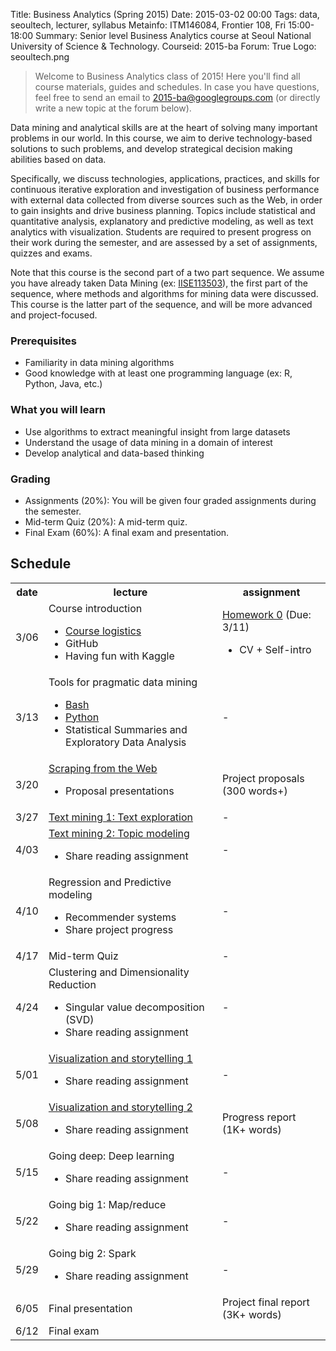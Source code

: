 Title: Business Analytics (Spring 2015)
Date: 2015-03-02 00:00
Tags: data, seoultech, lecturer, syllabus
Metainfo: ITM146084, Frontier 108, Fri 15:00-18:00
Summary: Senior level Business Analytics course at Seoul National University of Science & Technology.
Courseid: 2015-ba
Forum: True
Logo: seoultech.png

> Welcome to Business Analytics class of 2015!
> Here you'll find all course materials, guides and schedules.
> In case you have questions, feel free to send an email to [2015-ba@googlegroups.com](mailto:2015-ba@googlegroups.com) (or directly write a new topic at the forum below).

Data mining and analytical skills are at the heart of solving many important problems in our world.
In this course, we aim to derive technology-based solutions to such problems, and develop strategical decision making abilities based on data.

Specifically, we discuss technologies, applications, practices, and skills for continuous iterative exploration and investigation of business performance with external data collected from diverse sources such as the Web, in order to gain insights and drive business planning.
Topics include statistical and quantitative analysis, explanatory and predictive modeling, as well as text analytics with visualization.
Students are required to present progress on their work during the semester, and are assessed by a set of assignments, quizzes and exams.

Note that this course is the second part of a two part sequence.
We assume you have already taken
Data Mining (ex: [IISE113503]({filename}/2015-dm/index.md)),
the first part of the sequence, where methods and algorithms for mining data were discussed.
This course is the latter part of the sequence, and will be more advanced and project-focused.

### Prerequisites
- Familiarity in data mining algorithms
- Good knowledge with at least one programming language (ex: R, Python, Java, etc.)

### What you will learn
- Use algorithms to extract meaningful insight from large datasets
- Understand the usage of data mining in a domain of interest
- Develop analytical and data-based thinking

### Grading
- Assignments (20%): You will be given four graded assignments during the semester.
- Mid-term Quiz (20%): A mid-term quiz.
- Final Exam (60%): A final exam and presentation.

## Schedule
<table id="schedule" class="table table-hover table-bordered">
<tr><th>date</th><th>lecture</th><th>assignment</th></tr>
<tr><td>3/06</td><td>Course introduction<ul><li><a href="course-logistics.html">Course logistics</a><li>GitHub<li>Having fun with Kaggle</ul></td><td><a href='http://goo.gl/forms/fE7ZIeL8VK'>Homework 0</a> (Due: 3/11)<ul><li>CV + Self-intro</ul></td></tr>
<tr><td>3/13</td><td>Tools for pragmatic data mining<ul><li><a href="bash.html">Bash</a><li><a href="../tips/introduction-to-python.html">Python</a><li>Statistical Summaries and Exploratory Data Analysis</ul></td><td>-</td></tr>
<tr><td>3/20</td><td><a href="crawling.html">Scraping from the Web</a><ul><li>Proposal presentations</ul></td><td>Project proposals (300 words+)</td></tr>
<tr><td>3/27</td><td><a href="text-mining.html">Text mining 1: Text exploration</a></td><td>-</td></tr>
<tr><td>4/03</td><td><a href="text-mining.html#topic-modeling">Text mining 2: Topic modeling</a><ul><li>Share reading assignment</ul></td><td>-</td></tr>
<tr><td>4/10</td><td>Regression and Predictive modeling<ul><li>Recommender systems<li>Share project progress</ul></td><td>-</td></tr>
<tr><td>4/17</td><td>Mid-term Quiz</td><td>-</td></tr>
<tr><td>4/24</td><td>Clustering and Dimensionality Reduction<ul><li>Singular value decomposition (SVD)<li>Share reading assignment</ul></td><td>-</td></tr>
<tr><td>5/01</td><td><a href="visualization.html">Visualization and storytelling 1</a><ul><li>Share reading assignment</ul></td><td>-</td></tr>
<tr><td>5/08</td><td><a href="visualization2.html">Visualization and storytelling 2</a><ul><li>Share reading assignment</ul></td><td>Progress report (1K+ words)</td></tr>
<tr><td>5/15</td><td>Going deep: Deep learning<ul><li>Share reading assignment</ul></td><td>-</td></tr>
<tr><td>5/22</td><td>Going big 1: Map/reduce<ul><li>Share reading assignment</ul></td><td>-</td></tr>
<tr><td>5/29</td><td>Going big 2: Spark<ul><li>Share reading assignment</ul></td><td>-</td></tr>
<tr><td>6/05</td><td>Final presentation</td><td>Project final report (3K+ words)</td></tr>
<tr><td>6/12</td><td>Final exam</td><td></td></tr>
</table>

<!--
Memos for next time:
- DM을 배우고 왔어도, 개념을 remind 해주는 class가 초반에 두 번 정도 있으면 좋을듯. 즉, 4/10, 4/24 2회를 강의 초반에 배치
-->
